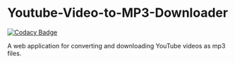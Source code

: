 # Youtube-Video-to-MP3-Downloader

[![Codacy Badge](https://api.codacy.com/project/badge/Grade/c8bc7ed724434e5f88a87df28048e236)](https://www.codacy.com/manual/foreign1/Youtube-Video-to-MP3-Downloader?utm_source=github.com&amp;utm_medium=referral&amp;utm_content=foreign1/Youtube-Video-to-MP3-Downloader&amp;utm_campaign=Badge_Grade)

A web application for converting and downloading YouTube videos as mp3 files.

